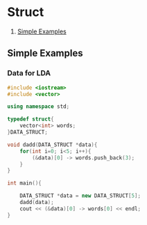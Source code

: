 # Struct

1. [Simple Examples](#simple-examples)

## Simple Examples
### Data for LDA
```cpp
#include <iostream>
#include <vector>

using namespace std;

typedef struct{
	vector<int> words;
}DATA_STRUCT;

void dadd(DATA_STRUCT *data){
	for(int i=0; i<5; i++){
		(&data)[0] -> words.push_back(3);
	}
}

int main(){

	DATA_STRUCT *data = new DATA_STRUCT[5];
	dadd(data);
	cout << (&data)[0] -> words[0] << endl;
}
```
